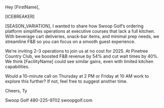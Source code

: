 Hey [FirstName],

[ICEBREAKER]

[SEASON_VARIATION], I wanted to share how Swoop Golf’s ordering platform simplifies operations at executive courses that lack a full kitchen. With beverage cart deliveries, snack-bar items, and minimal prep needs, we streamline F&B so you can focus on a smooth guest experience.

We’re inviting 2–3 operations to join us at no cost for 2025. At Pinetree Country Club, we boosted F&B revenue by 54% and cut wait times by 40%. We think [FacilityName] could see similar gains, even with limited kitchen capabilities.

Would a 10-minute call on Thursday at 2 PM or Friday at 10 AM work to explore this further? If not, feel free to suggest another time.

Cheers,
Ty

Swoop Golf
480-225-9702
swoopgolf.com
